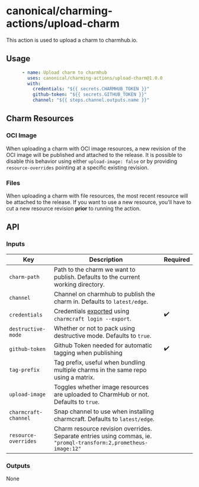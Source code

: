# canonical/charming-actions/upload-charm

This action is used to upload a charm to charmhub.io.

## Usage

```yaml
      - name: Upload charm to charmhub
        uses: canonical/charming-actions/upload-charm@1.0.0
        with:
          credentials: "${{ secrets.CHARMHUB_TOKEN }}"
          github-token: "${{ secrets.GITHUB_TOKEN }}"
          channel: "${{ steps.channel.outputs.name }}"
```

## Charm Resources
### OCI Image

When uploading a charm with OCI image resources, a new revision of the OCI image will be published
and attached to the release. It is possible to disable this behavior using either `upload-image: false`
or by providing `resource-overrides` pointing at a specific existing revision.
### Files

When uploading a charm with file resources, the most recent resource will be attached to the release.
If you want to use a new resource, you'll have to cut a new resource revision **prior** to running the action.

## API

### Inputs

| Key                  | Description                                                                                                                                                              | Required |
| -------------------- | ------------------------------------------------------------------------------------------------------------------------------------------------------------------------ | -------- |
| `charm-path`         | Path to the charm we want to publish. Defaults to the current working directory.                                                                                         |          |
| `channel`            | Channel on charmhub to publish the charm in. Defaults to `latest/edge`.                                                                                                  |          |
| `credentials`        | Credentials [exported](https://juju.is/docs/sdk/remote-env-auth) using `charmcraft login --export`.                                                                      | ✔️       |
| `destructive-mode`   | Whether or not to pack using destructive mode. Defaults to `true`.                                                                                                        |         |
| `github-token`       | Github Token needed for automatic tagging when publishing                                                                                                                | ✔️       |
| `tag-prefix`         | Tag prefix, useful when bundling multiple charms in the same repo using a matrix.                                                                                        |          |
| `upload-image`       | Toggles whether image resources are uploaded to CharmHub or not. Defaults to `true`.                                                                                     |          |
| `charmcraft-channel` | Snap channel to use when installing charmcraft. Defaults to `latest/edge`.                                                                                               |          |
| `resource-overrides` | Charm resource revision overrides. Separate entries using commas, ie. `"promql-transform:2,prometheus-image:12"` |          |
### Outputs

None
